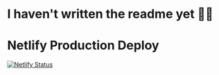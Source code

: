 # I haven't written the readme yet 🤷‍♂️

# Netlify Production Deploy

[![Netlify Status](https://api.netlify.com/api/v1/badges/5033c076-cd75-4b4e-b61f-6a2e2e65a99b/deploy-status)](https://app.netlify.com/sites/sketchysermons/deploys)


